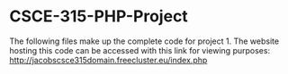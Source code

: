 # CSCE-315-PHP-Project
The following files make up the complete code for project 1.
The website hosting this code can be accessed with this link for viewing purposes: http://jacobscsce315domain.freecluster.eu/index.php
